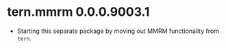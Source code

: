 # tern.mmrm 0.0.0.9003.1

* Starting this separate package by moving out MMRM functionality from `tern`.
